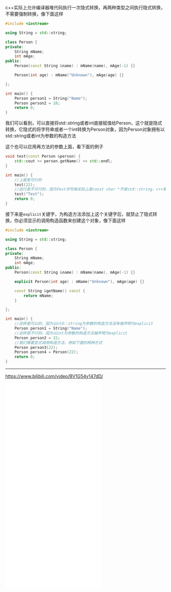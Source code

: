 c++实际上允许编译器堆代码执行一次隐式转换，再两种类型之间执行隐式转换，不需要强制转换，像下面这样

```c++
#include <iostream>

using String = std::string;

class Person {
private:
    String mName;
    int mAge;
public:
    Person(const String &name) : mName(name), mAge(-1) {}

    Person(int age) : mName("Unknown"), mAge(age) {}

};

int main() {
    Person person1 = String("Name");
    Person person2 = 18;
    return 0;
}
```

我们可以看到，可以直接将std::string或者int直接赋值给Person，这个就是隐式转换，它隐式的将字符串或者一个int转换为Person对象，因为Person对象拥有以std::string或者int为参数的构造方法

这个也可以应用再方法的参数上面，看下面的例子

```c++
void test(const Person &person) {
    std::cout << person.getName() << std::endl;
}

int main() {
    //上面是可行的
    test(22);
    //这行是不可行的，因为Test字符串实际上是const char *不是std::string，c++需要做两次转换
    test("Test");
    return 0;
}

```

接下来是`explicit`关键字，为构造方法添加上这个关键字后，就禁止了隐式转换，你必须显示的调用构造函数来创建这个对象，像下面这样

```c++
#include <iostream>

using String = std::string;

class Person {
private:
    String mName;
    int mAge;
public:
    Person(const String &name) : mName(name), mAge(-1) {}

    explicit Person(int age) : mName("Unknown"), mAge(age) {}

    const String &getName() const {
        return mName;
    }

};

int main() {
    //这样是可以的，因为以std::string为参数的构造方法没有被声明为explicit
    Person person1 = String("Name");
    //这样是不行的，因为以int为参数的构造方法被声明为explicit
    Person person2 = 22;
    //我们需要显式调用构造方法，例如下面的两种方式
    Person person3(22);
    Person person4 = Person(22);
    return 0;
}
```

<hr>

https://www.bilibili.com/video/BV1G54y147dD/

<iframe src="//player.bilibili.com/player.html?aid=843522230&bvid=BV1G54y147dD&cid=280297430&page=1" scrolling="no" border="0" frameborder="no" framespacing="0" allowfullscreen="true" height="640" > </iframe>

